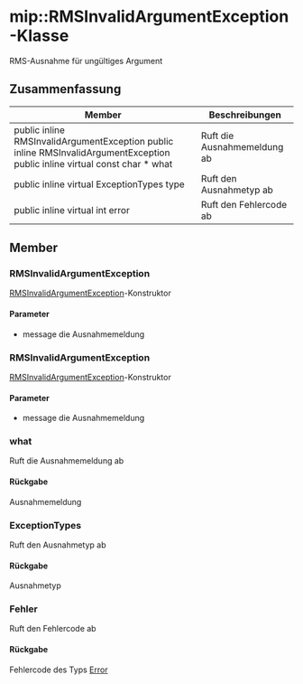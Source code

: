 # <a name="class-miprmsinvalidargumentexception"></a>mip::RMSInvalidArgumentException-Klasse 
RMS-Ausnahme für ungültiges Argument
## <a name="summary"></a>Zusammenfassung
 Member                        | Beschreibungen                                
--------------------------------|---------------------------------------------
public inline  RMSInvalidArgumentException public inline  RMSInvalidArgumentException public inline virtual const char * what | Ruft die Ausnahmemeldung ab
public inline virtual ExceptionTypes type | Ruft den Ausnahmetyp ab
public inline virtual int error | Ruft den Fehlercode ab
## <a name="members"></a>Member
### <a name="rmsinvalidargumentexception"></a>RMSInvalidArgumentException
[RMSInvalidArgumentException](#classmip_1_1_r_m_s_invalid_argument_exception)-Konstruktor
#### <a name="parameters"></a>Parameter
* message die Ausnahmemeldung
### <a name="rmsinvalidargumentexception"></a>RMSInvalidArgumentException
[RMSInvalidArgumentException](#classmip_1_1_r_m_s_invalid_argument_exception)-Konstruktor
#### <a name="parameters"></a>Parameter
* message die Ausnahmemeldung
### <a name="what"></a>what
Ruft die Ausnahmemeldung ab
#### <a name="returns"></a>Rückgabe
Ausnahmemeldung
### <a name="exceptiontypes"></a>ExceptionTypes
Ruft den Ausnahmetyp ab
#### <a name="returns"></a>Rückgabe
Ausnahmetyp
### <a name="error"></a>Fehler
Ruft den Fehlercode ab
#### <a name="returns"></a>Rückgabe
Fehlercode des Typs [Error](#classmip_1_1_error)